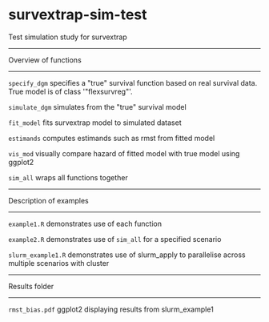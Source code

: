 # survextrap-sim-test
Test simulation study for survextrap
***********************************
Overview of functions
***********************************
``` specify_dgm ``` specifies a "true" survival function based on real survival data.
True model is of class '"flexsurvreg"'.

``` simulate_dgm ``` simulates from the "true" survival model

``` fit_model ``` fits survextrap model to simulated dataset

``` estimands ``` computes estimands such as rmst from fitted model

``` vis_mod ``` visually compare hazard of fitted model with true model using ggplot2

``` sim_all ``` wraps all functions together


***********************************
Description of examples
***********************************
``` example1.R ``` demonstrates use of each function

``` example2.R ``` demonstrates use of ``` sim_all ``` for a specified scenario

``` slurm_example1.R ``` demonstrates use of slurm_apply to parallelise across multiple scenarios with cluster

***********************************
Results folder
***********************************
``` rmst_bias.pdf ``` ggplot2 displaying results from slurm_example1
